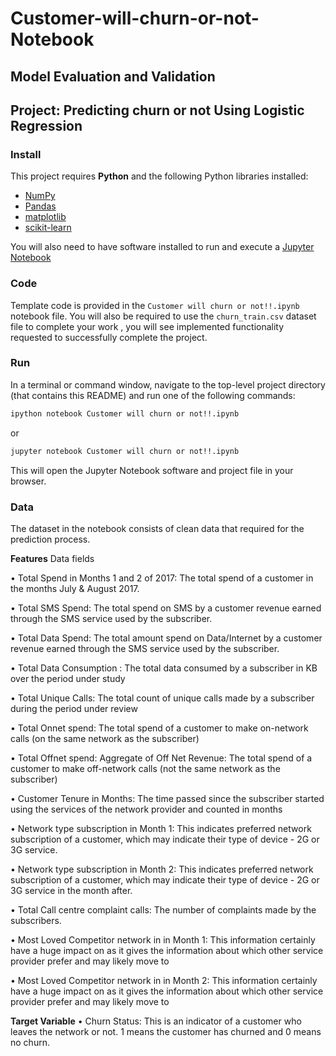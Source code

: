 # Customer-will-churn-or-not-Notebook

## Model Evaluation and Validation
## Project: Predicting churn or not Using Logistic Regression

### Install

This project requires **Python** and the following Python libraries installed:

- [NumPy](http://www.numpy.org/)
- [Pandas](http://pandas.pydata.org/)
- [matplotlib](http://matplotlib.org/)
- [scikit-learn](http://scikit-learn.org/stable/)

You will also need to have software installed to run and execute a [Jupyter Notebook](http://ipython.org/notebook.html)

### Code

Template code is provided in the `Customer will churn or not!!.ipynb` notebook file. You will also be required to use the `churn_train.csv` dataset file to complete your work , you will see implemented functionality requested to successfully complete the project.

### Run

In a terminal or command window, navigate to the top-level project directory (that contains this README) and run one of the following commands:

```bash
ipython notebook Customer will churn or not!!.ipynb
```  
or
```bash
jupyter notebook Customer will churn or not!!.ipynb
```

This will open the Jupyter Notebook software and project file in your browser.

### Data

The dataset in the notebook consists of clean data that required for the prediction process.

**Features**
Data fields

• Total Spend in Months 1 and 2 of 2017: The total spend of a customer in the months July & August 2017.

• Total SMS Spend: The total spend on SMS by a customer revenue earned through the SMS service used by the subscriber.

• Total Data Spend: The total amount spend on Data/Internet by a customer revenue earned through the SMS service used by the subscriber.

• Total Data Consumption : The total data consumed by a subscriber in KB over the period under study

• Total Unique Calls: The total count of unique calls made by a subscriber during the period under review

• Total Onnet spend: The total spend of a customer to make on-network calls (on the same network as the subscriber)

• Total Offnet spend: Aggregate of Off Net Revenue: The total spend of a customer to make off-network calls (not the same network as the subscriber)

• Customer Tenure in Months: The time passed since the subscriber started using the services of the network provider and counted in months

• Network type subscription in Month 1: This indicates preferred network subscription of a customer, which may indicate their type of device - 2G or 3G service.

• Network type subscription in Month 2: This indicates preferred network subscription of a customer, which may indicate their type of device - 2G or 3G service in the month after.

• Total Call centre complaint calls: The number of complaints made by the subscribers.

• Most Loved Competitor network in in Month 1: This information certainly have a huge impact on as it gives the information about which other service provider prefer and may likely move to

• Most Loved Competitor network in in Month 2: This information certainly have a huge impact on as it gives the information about which other service provider prefer and may likely move to

**Target Variable**
• Churn Status: This is an indicator of a customer who leaves the network or not. 1 means the customer has churned and 0 means no churn.
